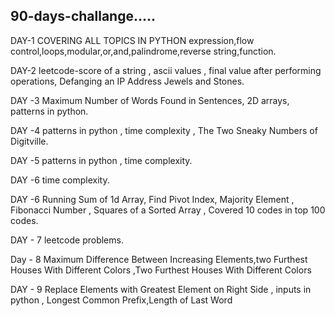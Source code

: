 ## 90-days-challange.....

DAY-1
COVERING ALL TOPICS IN PYTHON
expression,flow control,loops,modular,or,and,palindrome,reverse string,function.

DAY-2
leetcode-score of a string , ascii values , final value after performing operations, Defanging an IP Address
Jewels and Stones.

DAY -3
Maximum Number of Words Found in Sentences, 2D arrays, patterns in python.

DAY -4
patterns in python , time complexity , The Two Sneaky Numbers of Digitville.

DAY -5
patterns in python , time complexity.

DAY -6
time complexity.

DAY -6
Running Sum of 1d Array, Find Pivot Index, Majority Element , Fibonacci Number , Squares of a Sorted Array , Covered 10 codes in top 100 codes.

DAY - 7
leetcode problems.

Day - 8
Maximum Difference Between Increasing Elements,two Furthest Houses With Different Colors ,Two Furthest Houses With Different Colors

DAY - 9
Replace Elements with Greatest Element on Right Side , inputs in python , Longest Common Prefix,Length of Last Word






